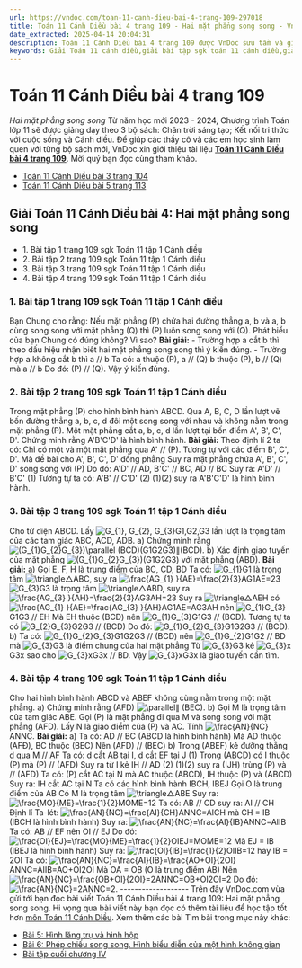 ```yaml
---
url: https://vndoc.com/toan-11-canh-dieu-bai-4-trang-109-297018
title: Toán 11 Cánh Diều bài 4 trang 109 - Hai mặt phẳng song song - VnDoc.com
date_extracted: 2025-04-14 20:04:31
description: Toán 11 Cánh Diều bài 4 trang 109 được VnDoc sưu tầm và giới thiệu với lời giải chi tiết, rõ ràng theo khung chương trình sách giáo khoa Toán 11 Cánh diều. Mời các em cùng tham khảo để nắm được nội dung bài học.
keywords: Giải Toán 11 cánh diều,giải bài tập sgk toán 11 cánh diều,giải bài tập toán lớp 11,toán 11 cánh diều trang 109,giải toán 11 cánh diều tập 2,hướng dẫn giải toán 11 trang 109,bài tập trang 109 toán lớp 11,bài tập hai mặt phẳng song song lớp 11
---
```


# Toán 11 Cánh Diều bài 4 trang 109
 _Hai mặt phẳng song song_
Từ năm học mới 2023 - 2024, Chương trình Toán lớp 11 sẽ được giảng dạy theo 3 bộ sách: Chân trời sáng tạo; Kết nối tri thức với cuộc sống và Cánh diều. Để giúp các thầy cô và các em học sinh làm quen với từng bộ sách mới, VnDoc xin giới thiệu tài liệu **[Toán 11 Cánh Diều bài 4 trang 109](<https://vndoc.com/toan-11-canh-dieu-bai-4-trang-109-297018>)**. Mời quý bạn đọc cùng tham khảo.
  * [Toán 11 Cánh Diều bài 3 trang 104](<https://vndoc.com/toan-11-canh-dieu-bai-3-trang-104-297013>)
  * [Toán 11 Cánh Diều bài 5 trang 113](<https://vndoc.com/toan-11-canh-dieu-bai-5-trang-113-297022>)

## Giải Toán 11 Cánh Diều bài 4: Hai mặt phẳng song song
  * 1\. Bài tập 1 trang 109 sgk Toán 11 tập 1 Cánh diều
  * 2\. Bài tập 2 trang 109 sgk Toán 11 tập 1 Cánh diều
  * 3\. Bài tập 3 trang 109 sgk Toán 11 tập 1 Cánh diều
  * 4\. Bài tập 4 trang 109 sgk Toán 11 tập 1 Cánh diều

### 1\. Bài tập 1 trang 109 sgk Toán 11 tập 1 Cánh diều
Bạn Chung cho rằng: Nếu mặt phẳng \(P\) chứa hai đường thẳng a, b và a, b cùng song song với mặt phẳng \(Q\) thì \(P\) luôn song song với \(Q\). Phát biểu của bạn Chung có đúng không? Vì sao?
**Bài giải:**
\- Trường hợp a cắt b thì theo dấu hiệu nhận biết hai mặt phẳng song song thì ý kiến đúng.
\- Trường hợp a không cắt b thì a // b
Ta có: a thuộc \(P\), a // \(Q\)
b thuộc \(P\), b // \(Q\)
mà a // b
Do đó: \(P\) // \(Q\). Vậy ý kiến đúng.
### 2\. Bài tập 2 trang 109 sgk Toán 11 tập 1 Cánh diều
Trong mặt phẳng \(P\) cho hình bình hành ABCD. Qua A, B, C, D lần lượt vẽ bốn đường thẳng a, b, c, d đôi một song song với nhau và không nằm trong mặt phẳng \(P\). Một mặt phẳng cắt a, b, c, d lần lượt tại bốn điểm A', B', C', D'. Chứng minh rằng A'B'C'D' là hình bình hành.
**Bài giải:**
Theo định lí 2 ta có: Chỉ có một và một mặt phẳng qua A' // \(P\). Tương tự với các điểm B', C', D'.
Mà đề bài cho A', B', C', D' đồng phẳng
Suy ra mặt phẳng chứa A', B', C', D' song song với \(P\)
Do đó: A'D' // AD, B'C' // BC, AD // BC
Suy ra: A'D' // B'C' \(1\)
Tương tự ta có: A'B' // C'D' \(2\)
\(1\)\(2\) suy ra A'B'C'D' là hình bình hành.
### 3\. Bài tập 3 trang 109 sgk Toán 11 tập 1 Cánh diều
Cho tứ diện ABCD. Lấy ![G_{1}, G_{2}, G_{3}](https://i.vdoc.vn/data/image/blank.png)G1,G2,G3 lần lượt là trọng tâm của các tam giác ABC, ACD, ADB.
a\) Chứng minh rằng ![\(G_{1}G_{2}G_{3}\)\\parallel \(BCD\)](https://i.vdoc.vn/data/image/blank.png)\(G1G2G3\)∥\(BCD\).
b\) Xác định giao tuyến của mặt phẳng ![\(G_{1}G_{2}G_{3}\)](https://i.vdoc.vn/data/image/blank.png)\(G1G2G3\) với mặt phẳng \(ABD\).
**Bài giải:**
a\) Gọi E, F, H là trung điểm của BC, CD, BD
Ta có: ![G_{1}](https://i.vdoc.vn/data/image/blank.png)G1 là trọng tâm ![\\triangle](https://i.vdoc.vn/data/image/blank.png)△ABC, suy ra ![\\frac{AG_{1} }{AE}=\\frac{2}{3}](https://i.vdoc.vn/data/image/blank.png)AG1AE=23
![G_{3}](https://i.vdoc.vn/data/image/blank.png)G3 là trọng tâm ![\\triangle](https://i.vdoc.vn/data/image/blank.png)△ABD, suy ra ![\\frac{AG_{3} }{AH}=\\frac{2}{3}](https://i.vdoc.vn/data/image/blank.png)AG3AH=23
Suy ra ![\\triangle](https://i.vdoc.vn/data/image/blank.png)△AEH có ![\\frac{AG_{1} }{AE}=\\frac{AG_{3} }{AH}](https://i.vdoc.vn/data/image/blank.png)AG1AE=AG3AH nên ![G_{1}G_{3}](https://i.vdoc.vn/data/image/blank.png)G1G3 // EH
Mà EH thuộc \(BCD\) nên ![G_{1}G_{3}](https://i.vdoc.vn/data/image/blank.png)G1G3 // \(BCD\).
Tương tự ta có ![G_{2}G_{3}](https://i.vdoc.vn/data/image/blank.png)G2G3 // \(BCD\)
Do đó: ![G_{1}G_{2}G_{3}](https://i.vdoc.vn/data/image/blank.png)G1G2G3 // \(BCD\).
b\) Ta có: ![G_{1}G_{2}G_{3}](https://i.vdoc.vn/data/image/blank.png)G1G2G3 // \(BCD\) nên ![G_{1}G_{2}](https://i.vdoc.vn/data/image/blank.png)G1G2 // BD
mà ![G_{3}](https://i.vdoc.vn/data/image/blank.png)G3 là điểm chung của hai mặt phẳng
Từ ![G_{3}](https://i.vdoc.vn/data/image/blank.png)G3 kẻ ![G_{3}x](https://i.vdoc.vn/data/image/blank.png)G3x sao cho ![G_{3}x](https://i.vdoc.vn/data/image/blank.png)G3x // BD.
Vậy ![G_{3}x](https://i.vdoc.vn/data/image/blank.png)G3x là giao tuyến cần tìm.
### **4\. Bài tập 4 trang 109 sgk Toán 11 tập 1 Cánh diều**
Cho hai hình bình hành ABCD và ABEF không cùng nằm trong một mặt phẳng.
a\) Chứng minh rằng \(AFD\) ![\\parallel](https://i.vdoc.vn/data/image/blank.png)∥ \(BEC\).
b\) Gọi M là trọng tâm của tam giác ABE. Gọi \(P\) là mặt phẳng đi qua M và song song với mặt phẳng \(AFD\). Lấy N là giao điểm của \(P\) và AC. Tính ![\\frac{AN}{NC}](https://i.vdoc.vn/data/image/blank.png)ANNC.
**Bài giải:**
a\) Ta có: AD // BC \(ABCD là hình bình hành\)
Mà AD thuộc \(AFĐ\), BC thuộc \(BEC\)
Nên \(AFD\) // \(BEC\)
b\) Trong \(ABEF\) kẻ đường thẳng d qua M // AF
Ta có: d cắt AB tại I, d cắt EF tại J \(1\)
Trong \(ABCD\) có I thuộc \(P\) mà \(P\) // \(AFD\)
Suy ra từ I kẻ IH // AD \(2\)
\(1\)\(2\) suy ra \(IJH\) trùng \(P\) và // \(AFD\)
Ta có: \(P\) cắt AC tại N mà AC thuộc \(ABCD\), IH thuộc \(P\) và \(ABCD\)
Suy ra: IH cắt AC tại N
Ta có các hình bình hành IBCH, IBEJ
Gọi O là trung điểm của AB
Có M là trọng tâm ![\\triangle](https://i.vdoc.vn/data/image/blank.png)△ABE
Suy ra: ![\\frac{MO}{ME}=\\frac{1}{2}](https://i.vdoc.vn/data/image/blank.png)MOME=12
Ta có: AB // CD suy ra: AI // CH
Định lí Ta-lét: ![\\frac{AN}{NC}=\\frac{AI}{CH}](https://i.vdoc.vn/data/image/blank.png)ANNC=AICH
mà CH = IB \(IBCH là hình bình hành\)
Suy ra: ![\\frac{AN}{NC}=\\frac{AI}{IB}](https://i.vdoc.vn/data/image/blank.png)ANNC=AIIB
Ta có: AB // EF nên OI // EJ
Do đó: ![\\frac{OI}{EJ}=\\frac{MO}{ME}=\\frac{1}{2}](https://i.vdoc.vn/data/image/blank.png)OIEJ=MOME=12
Mà EJ = IB \(IBEJ là hình bình hành\)
Suy ra: ![\\frac{OI}{IB}=\\frac{1}{2}](https://i.vdoc.vn/data/image/blank.png)OIIB=12 hay IB = 2OI
Ta có: ![\\frac{AN}{NC}=\\frac{AI}{IB}=\\frac{AO+OI}{2OI}](https://i.vdoc.vn/data/image/blank.png)ANNC=AIIB=AO+OI2OI
Mà OA = OB \(O là trung điểm AB\)
Nên ![\\frac{AN}{NC}=\\frac{OB+OI}{2OI}=2](https://i.vdoc.vn/data/image/blank.png)ANNC=OB+OI2OI=2
Do đó: ![\\frac{AN}{NC}=2](https://i.vdoc.vn/data/image/blank.png)ANNC=2.
\-------------------
Trên đây VnDoc.com vừa gửi tới bạn đọc bài viết Toán 11 Cánh Diều bài 4 trang 109: Hai mặt phẳng song song. Hi vọng qua bài viết này bạn đọc có thêm tài liệu để học tập tốt hơn [môn Toán 11 Cánh Diều](<https://vndoc.com/toan-11-canh-dieu>).
Xem thêm các bài Tìm bài trong mục này khác:
  * [Bài 5: Hình lăng trụ và hình hộp](</toan-11-canh-dieu-bai-5-trang-113-297022>)
  * [Bài 6: Phép chiếu song song. Hình biểu diễn của một hình không gian](</toan-11-canh-dieu-bai-6-trang-119-297024>)
  * [Bài tập cuối chương IV](</toan-11-canh-dieu-bai-tap-cuoi-chuong-4-297026>)

